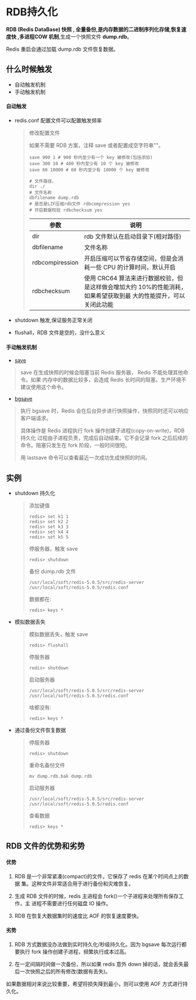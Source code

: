 # RDB持久化

**RDB (Redis DataBase) 快照 , 全量备份,是内存数据的二进制序列化存储,恢复速度快 ,多进程COW 机制**,生成一个快照文件 **dump.rdb**。

Redis 重启会通过加载 dump.rdb 文件恢复数据。

## 什么时候触发

- 自动触发机制
- 手动触发机制

#### 自动触发

- redis.conf 配置文件可以配置触发频率

  > 修改配置文件
  >
  > 如果不需要 RDB 方案，注释 save 或者配置成空字符串""。
  >
  > ```
  > save 900 1 # 900 秒内至少有一个 key 被修改(包括添加) 
  > save 300 10 # 400 秒内至少有 10 个 key 被修改
  > save 60 10000 # 60 秒内至少有 10000 个 key 被修改
  > 
  > # 文件路径，
  > dir ./
  > # 文件名称
  > dbfilename dump.rdb
  > # 是否是LZF压缩rdb文件 rdbcompression yes
  > # 开启数据校验 rdbchecksum yes
  > ```
  >
  > | 参数            | 说明                                                         |
  > | --------------- | ------------------------------------------------------------ |
  > | dir             | rdb 文件默认在启动目录下(相对路径)                           |
  > | dbfilename      | 文件名称                                                     |
  > | rdbcompiression | 开启压缩可以节省存储空间，但是会消耗一些 CPU 的计算时间，默认开启 |
  > | rdbchecksum     | 使用 CRC64 算法来进行数据校验，但是这样做会增加大约 10%的性能消耗，如果希望获取到最 大的性能提升，可以关闭此功能 |

- shutdown 触发,保证服务正常关闭
- flushall，RDB 文件是空的，没什么意义

#### 手动触发机制

-  [save](01-save.md) 

  > save 在生成快照的时候会阻塞当前 Redis 服务器， Redis 不能处理其他命令。如果 内存中的数据比较多，会造成 Redis 长时间的阻塞。生产环境不建议使用这个命令。

-  [bgsave](02-bgsave.md) 

  > 执行 bgsave 时，Redis 会在后台异步进行快照操作，快照同时还可以响应客户端请求。
  >
  > 具体操作是 Redis 进程执行 fork 操作创建子进程(copy-on-write)，RDB 持久化 过程由子进程负责，完成后自动结束。它不会记录 fork 之后后续的命令。阻塞只发生在 fork 阶段，一般时间很短。
  >
  > 用 lastsave 命令可以查看最近一次成功生成快照的时间。

## 实例

- shutdown 持久化

  > 添加键值
  >
  > ```
  > redis> set k1 1 
  > redis> set k2 2 
  > redis> set k3 3 
  > redis> set k4 4 
  > redis> set k5 5
  > ```
  >
  > 停服务器，触发 save
  >
  > ```
  > redis> shutdown
  > ```
  >
  > 备份 dump.rdb 文件
  >
  > ```
  > /usr/local/soft/redis-5.0.5/src/redis-server /usr/local/soft/redis-5.0.5/redis.conf
  > ```
  >
  > 数据都在:
  >
  > ```
  > redis> keys *
  > ```

- 模拟数据丢失

  > 模拟数据丢失，触发 save
  >
  > ```
  > redis> flushall
  > ```
  >
  > 停服务器
  >
  > ```
  > redis> shutdown
  > ```
  >
  > 启动服务器
  >
  > ```
  > /usr/local/soft/redis-5.0.5/src/redis-server /usr/local/soft/redis-5.0.5/redis.conf
  > ```
  >
  > 啥都没有:
  >
  > ```
  > redis> keys *
  > ```

- 通过备份文件恢复数据

  > 停服务器
  >
  > ```
  > redis> shutdown
  > ```
  >
  > 重命名备份文件
  >
  > ```
  > mv dump.rdb.bak dump.rdb
  > ```
  >
  > 启动服务器
  >
  > ```
  > /usr/local/soft/redis-5.0.5/src/redis-server /usr/local/soft/redis-5.0.5/redis.conf
  > ```
  >
  > 查看数据
  >
  > ```
  > redis> keys *
  > ```

## RDB 文件的优势和劣势

#### 优势

1. RDB 是一个非常紧凑(compact)的文件，它保存了 redis 在某个时间点上的数据
   集。这种文件非常适合用于进行备份和灾难恢复。

2. 生成 RDB 文件的时候，redis 主进程会 fork()一个子进程来处理所有保存工作，主
   进程不需要进行任何磁盘 IO 操作。

3. RDB 在恢复大数据集时的速度比 AOF 的恢复速度要快。

#### 劣势

1. RDB 方式数据没办法做到实时持久化/秒级持久化。因为 bgsave 每次运行都要执行 fork 操作创建子进程，频繁执行成本过高。 

2. 在一定间隔时间做一次备份，所以如果 redis 意外 down 掉的话，就会丢失最后一次快照之后的所有修改(数据有丢失)。

如果数据相对来说比较重要，希望将损失降到最小，则可以使用 AOF 方式进行持久化。



